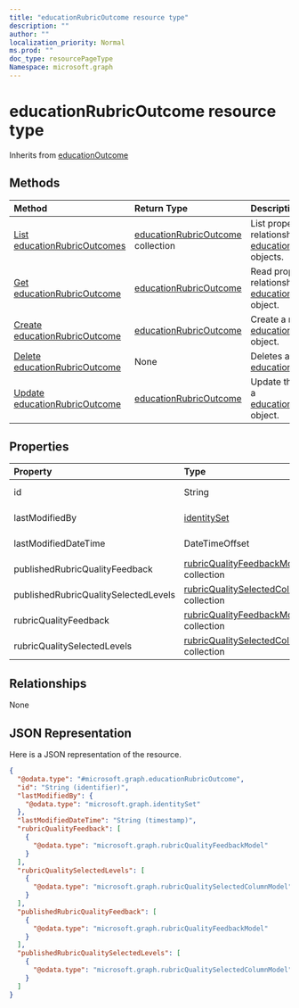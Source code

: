 ```yaml
---
title: "educationRubricOutcome resource type"
description: ""
author: ""
localization_priority: Normal
ms.prod: ""
doc_type: resourcePageType
Namespace: microsoft.graph
---
```



# educationRubricOutcome resource type




Inherits from [educationOutcome](../resources/educationOutcome.md)

## Methods
|Method|Return Type|Description|
|:---|:---|:---|
|[List educationRubricOutcomes](../api/educationrubricoutcome-list.md)|[educationRubricOutcome](../resources/educationRubricOutcome.md) collection|List properties and relationships of the [educationRubricOutcome](../resources/educationrubricoutcome.md) objects.|
|[Get educationRubricOutcome](../api/educationrubricoutcome-get.md)|[educationRubricOutcome](../resources/educationRubricOutcome.md)|Read properties and relationships of the [educationRubricOutcome](../resources/educationrubricoutcome.md) object.|
|[Create educationRubricOutcome](../api/educationrubricoutcome-create.md)|[educationRubricOutcome](../resources/educationRubricOutcome.md)|Create a new [educationRubricOutcome](../resources/educationrubricoutcome.md) object.|
|[Delete educationRubricOutcome](../api/educationrubricoutcome-delete.md)|None|Deletes a [educationRubricOutcome](../resources/educationrubricoutcome.md).|
|[Update educationRubricOutcome](../api/educationrubricoutcome-update.md)|[educationRubricOutcome](../resources/educationRubricOutcome.md)|Update the properties of a [educationRubricOutcome](../resources/educationrubricoutcome.md) object.|

## Properties
|Property|Type|Description|
|:---|:---|:---|
|id|String| Inherited from [entity](../resources/entity.md)|
|lastModifiedBy|[identitySet](../resources/identitySet.md)| Inherited from [educationOutcome](../resources/educationOutcome.md)|
|lastModifiedDateTime|DateTimeOffset| Inherited from [educationOutcome](../resources/educationOutcome.md)|
|publishedRubricQualityFeedback|[rubricQualityFeedbackModel](../resources/rubricQualityFeedbackModel.md) collection||
|publishedRubricQualitySelectedLevels|[rubricQualitySelectedColumnModel](../resources/rubricQualitySelectedColumnModel.md) collection||
|rubricQualityFeedback|[rubricQualityFeedbackModel](../resources/rubricQualityFeedbackModel.md) collection||
|rubricQualitySelectedLevels|[rubricQualitySelectedColumnModel](../resources/rubricQualitySelectedColumnModel.md) collection||

## Relationships
None

## JSON Representation
Here is a JSON representation of the resource.
<!-- {
  "blockType": "resource",
  "keyProperty": "id",
  "@odata.type": "microsoft.graph.educationRubricOutcome",
  "baseType": "microsoft.graph.educationOutcome",
  "openType": false
}
-->
``` json
{
  "@odata.type": "#microsoft.graph.educationRubricOutcome",
  "id": "String (identifier)",
  "lastModifiedBy": {
    "@odata.type": "microsoft.graph.identitySet"
  },
  "lastModifiedDateTime": "String (timestamp)",
  "rubricQualityFeedback": [
    {
      "@odata.type": "microsoft.graph.rubricQualityFeedbackModel"
    }
  ],
  "rubricQualitySelectedLevels": [
    {
      "@odata.type": "microsoft.graph.rubricQualitySelectedColumnModel"
    }
  ],
  "publishedRubricQualityFeedback": [
    {
      "@odata.type": "microsoft.graph.rubricQualityFeedbackModel"
    }
  ],
  "publishedRubricQualitySelectedLevels": [
    {
      "@odata.type": "microsoft.graph.rubricQualitySelectedColumnModel"
    }
  ]
}
```

